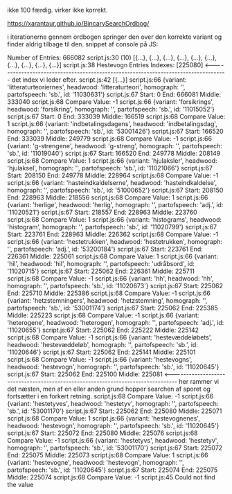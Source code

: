 ikke 100 færdig. virker ikke korrekt.

https://xarantaur.github.io/BincarySearchOrdbog/

i iterationerne gennem ordbogen springer den over den korrekte variant og finder aldrig tilbage til den.
snippet af console på JS:


Number of Entries: 666082 
script.js:30 (10) [{…}, {…}, {…}, {…}, {…}, {…}, {…}, {…}, {…}, {…}]
script.js:38 Hestevogn Entries Indexes: [225080]    <----------------------------------------------------------------------------------- det index vi leder efter.
script.js:42 [{…}]
script.js:66 {variant: 'litteraturteoriernes', headwood: 'litteraturteori', homograph: '', partofspeech: 'sb.', id: '11030631'}
script.js:67 Start: 0 End: 666081 Middle: 333040
script.js:68 Compare Value: -1
script.js:66 {variant: 'forsikrings', headwood: 'forsikring', homograph: '', partofspeech: 'sb.', id: '11015052'}
script.js:67 Start: 0 End: 333039 Middle: 166519
script.js:68 Compare Value: 1
script.js:66 {variant: 'indbetalingsdagens', headwood: 'indbetalingsdag', homograph: '', partofspeech: 'sb.', id: '53001426'}
script.js:67 Start: 166520 End: 333039 Middle: 249779
script.js:68 Compare Value: -1
script.js:66 {variant: 'g-strengene', headwood: 'g-streng', homograph: '', partofspeech: 'sb.', id: '11019040'}
script.js:67 Start: 166520 End: 249778 Middle: 208149
script.js:68 Compare Value: 1
script.js:66 {variant: 'hjulaksler', headwood: 'hjulaksel', homograph: '', partofspeech: 'sb.', id: '11021066'}
script.js:67 Start: 208150 End: 249778 Middle: 228964
script.js:68 Compare Value: -1
script.js:66 {variant: 'hasteindkaldelserne', headwood: 'hasteindkaldelse', homograph: '', partofspeech: 'sb.', id: '51000652'}
script.js:67 Start: 208150 End: 228963 Middle: 218556
script.js:68 Compare Value: 1
script.js:66 {variant: 'herlige', headwood: 'herlig', homograph: '', partofspeech: 'adj.', id: '11020521'}
script.js:67 Start: 218557 End: 228963 Middle: 223760
script.js:68 Compare Value: 1
script.js:66 {variant: 'histograms', headwood: 'histogram', homograph: '', partofspeech: 'sb.', id: '11020799'}
script.js:67 Start: 223761 End: 228963 Middle: 226362
script.js:68 Compare Value: -1
script.js:66 {variant: 'hestetrukken', headwood: 'hestetrukken', homograph: '', partofspeech: 'adj.', id: '53200184'}
script.js:67 Start: 223761 End: 226361 Middle: 225061
script.js:68 Compare Value: 1
script.js:66 {variant: 'hil', headwood: 'hil', homograph: '', partofspeech: 'udråbsord', id: '11020715'}
script.js:67 Start: 225062 End: 226361 Middle: 225711
script.js:68 Compare Value: -1
script.js:66 {variant: 'hh', headwood: 'hh', homograph: '', partofspeech: 'sb.', id: '11020673'}
script.js:67 Start: 225062 End: 225710 Middle: 225386
script.js:68 Compare Value: -1
script.js:66 {variant: 'hetzstemningers', headwood: 'hetzstemning', homograph: '', partofspeech: 'sb.', id: '53001174'}
script.js:67 Start: 225062 End: 225385 Middle: 225223
script.js:68 Compare Value: -1
script.js:66 {variant: 'heterogene', headwood: 'heterogen', homograph: '', partofspeech: 'adj.', id: '11020655'}
script.js:67 Start: 225062 End: 225222 Middle: 225142
script.js:68 Compare Value: -1
script.js:66 {variant: 'hestevæddeløbets', headwood: 'hestevæddeløb', homograph: '', partofspeech: 'sb.', id: '11020646'}
script.js:67 Start: 225062 End: 225141 Middle: 225101
script.js:68 Compare Value: -1
script.js:66 {variant: 'hestevogns', headwood: 'hestevogn', homograph: '', partofspeech: 'sb.', id: '11020645'}
script.js:67 Start: 225062 End: 225100 Middle: 225081     <--------------------------------------------------------------------------------  her rammer vi det næsten, men af en eller anden grund hopper searchen af sporet og fortsætter i en forkert retning.
script.js:68 Compare Value: -1
script.js:66 {variant: 'hestetyves', headwood: 'hestetyv', homograph: '', partofspeech: 'sb.', id: '53001170'}
script.js:67 Start: 225062 End: 225080 Middle: 225071
script.js:68 Compare Value: 1
script.js:66 {variant: 'hestevognenes', headwood: 'hestevogn', homograph: '', partofspeech: 'sb.', id: '11020645'}
script.js:67 Start: 225072 End: 225080 Middle: 225076
script.js:68 Compare Value: -1
script.js:66 {variant: 'hestetyvs', headwood: 'hestetyv', homograph: '', partofspeech: 'sb.', id: '53001170'}
script.js:67 Start: 225072 End: 225075 Middle: 225073
script.js:68 Compare Value: 1
script.js:66 {variant: 'hestevogne', headwood: 'hestevogn', homograph: '', partofspeech: 'sb.', id: '11020645'}
script.js:67 Start: 225074 End: 225075 Middle: 225074
script.js:68 Compare Value: -1
script.js:45 Could not find the value
